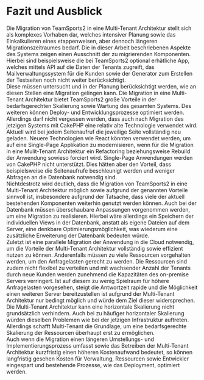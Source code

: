 # Fazit und Ausblick 

Die Migration von TeamSports2 in eine Multi-Tenant Architektur stellt sich als komplexes Vorhaben dar, welches intensiver Planung sowie das Einkalkulieren eines etappenweisen, aber dennoch längeren Migrationszeitraumes bedarf. Die in dieser Arbeit beschriebenen Aspekte des Systems zeigen einen Ausschnitt der zu migrierenden Komponenten. Hierbei sind beispielsweise die bei TeamSports2 optional erhätliche App, welches mittels API auf die Daten der Tenants zugreift, das Mailverwaltungssystem für die Kunden sowie der Generator zum Erstellen der Testseiten noch nicht weiter berücksichtigt.   
Diese müssen untersucht und in der Planung berücksichtigt werden, wie an diesen Stellen eine Migration gelingen kann. Die Migration in eine Multi-Tenant Architektur bietet TeamSports2 große Vorteile in der bedarfsgerechten Skalierung sowie Wartung des gesamten Systems. Des weiteren können Deploy- und Entwicklungsprozesse optimiert werden. Allerdings darf nicht vergessen werden, dass auch nach Migration des jetzigen Systems mit CakePHP eine relativ alte Technologie verwendet wird. Aktuell wird bei jedem Seitenaufruf die jeweilige Seite vollständig neu geladen. Neuere Technologien wie React könnten verwendet werden, um auf eine Single-Page Applikation zu modernisieren, wenn für die Migration in eine Mulit-Tenant Architektur ein Refactoring beziehungsweise Rebuild der Anwendung sowieso forciert wird. Single-Page Anwendungen werden von CakePHP nicht unterstützt. Dies hätten aber den Vorteil, dass beispielsweise die Seitenaufrufe beschleunigt werden und weniger Abfragen an die Datenbank notwendig sind.  
Nichtdestrotz wird deutlich, dass die Migration von TeamSports2 in eine Multi-Tenant Architektur möglich sowie aufgrund der genannten Vorteile sinnvoll ist, insbesondere aufgrund der Tatsache, dass viele der aktuell bestehenden Komponenten weiterhin genutzt werden können. Auch bei der Datenbank müssen überschaubare Anpassungen vorgenommen werden, um eine Migration zu realisieren. Hierbei wäre allerdings ein Speichern der individuellen Views in der Datenbank, anstatt als eigene Dateien auf dem Server, eine denkbare Optimierungsmöglichkeit, was wiederum eine zusätzliche Erweiterung der Datenbank bedeuten würde.   
Zuletzt ist eine parallele Migration der Anwendung in die Cloud notwendig, um die Vorteile der Multi-Tenant Architektur vollständig sowie effizient nutzen zu können. Anderenfalls müssen zu viele Ressourcen vorgehalten werden, um den Anfragelasten gerecht zu werden. Die Ressourcen sind zudem nicht flexibel zu verteilen und mit wachsender Anzahl der Tenants durch neue Kunden werden zunehmend die Kapazitäten des on-premise Servers verringert. Ist auf diesem zu wenig Spielraum für höhere Anfragelasten vorgesehen, steigt die Antwortzeit rapide und die Möglichkeit einen weiteren Server bereitzustellen ist aufgrund der Multi-Tenant Architektur nur bedingt möglich und würde dem Ziel dieser widersprechen. Die Multi-Tenant Architektur kann eine horizontale Skalierung nicht grundsätzlich verhindern. Auch bei zu häufiger horizontaler Skalierung würden dieselben Problemen wie bei der jetzigen Infrastruktur auftreten. Allerdings schafft Multi-Tenant die Grundlage, um eine bedarfsgerechte Skalierung der Ressourcen überhaupt erst zu ermöglichen.  
Auch wenn die Migration einen längeren Umstellungs- und Implementierungsprozess umfasst sowie das Betreiben der Multi-Tenant Architektur kurzfristig einen höheren Kostenaufwand bedeutet, so können langfristig gesehen Kosten für Verwaltung, Ressourcen sowie Entwickler eingespart und bestehende Prozesse, wie das Deployment, optimiert werden.



